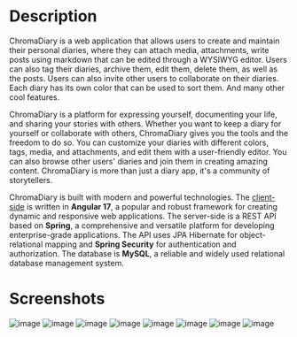 # Description

ChromaDiary is a web application that allows users to create and maintain their personal diaries, where they can attach media, attachments, write posts using markdown that can be edited through a WYSIWYG editor. Users can also tag their diaries, archive them, edit them, delete them, as well as the posts. Users can also invite other users to collaborate on their diaries. Each diary has its own color that can be used to sort them. And many other cool features.

ChromaDiary is a platform for expressing yourself, documenting your life, and sharing your stories with others. Whether you want to keep a diary for yourself or collaborate with others, ChromaDiary gives you the tools and the freedom to do so. You can customize your diaries with different colors, tags, media, and attachments, and edit them with a user-friendly editor. You can also browse other users' diaries and join them in creating amazing content. ChromaDiary is more than just a diary app, it's a community of storytellers.

ChromaDiary is built with modern and powerful technologies. The [client-side](https://github.com/BnnQ/chroma-diary-client) is written in **Angular 17**, a popular and robust framework for creating dynamic and responsive web applications. The server-side is a REST API based on **Spring**, a comprehensive and versatile platform for developing enterprise-grade applications. The API uses JPA Hibernate for object-relational mapping and **Spring Security** for authentication and authorization. The database is **MySQL**, a reliable and widely used relational database management system.


# Screenshots

![image](https://github.com/BnnQ/chroma-diary-client/assets/115489239/0cb26ba9-3359-4b94-b970-5c89ba0555fe)
![image](https://github.com/BnnQ/chroma-diary-client/assets/115489239/2a7cba3f-3688-48ae-9818-c49fb6d94aff)
![image](https://github.com/BnnQ/chroma-diary-client/assets/115489239/f43f83f5-7bdd-4f6e-9b98-014f83e8aacb)
![image](https://github.com/BnnQ/chroma-diary-client/assets/115489239/96d7fcc2-b605-475d-8642-a2cc23634854)
![image](https://github.com/BnnQ/chroma-diary-client/assets/115489239/7f3e03fd-c3cf-4dd5-8ceb-46e24127c448)
![image](https://github.com/BnnQ/chroma-diary-client/assets/115489239/cb18bf7a-4d76-4c0c-9a3a-bf81c4b36103)
![image](https://github.com/BnnQ/chroma-diary-client/assets/115489239/4129dc1d-72e8-4d89-8ffd-0cb208239d1d)
![image](https://github.com/BnnQ/chroma-diary-client/assets/115489239/f9cf559c-af87-4de1-b260-9a8ff1ce77c4)
